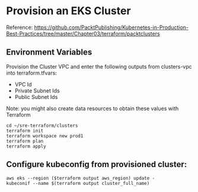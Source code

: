 # Provision an EKS Cluster
Reference: https://github.com/PacktPublishing/Kubernetes-in-Production-Best-Practices/tree/master/Chapter03/terraform/packtclusters

## Environment Variables
Provision the Cluster VPC and enter the following outputs from clusters-vpc into terraform.tfvars:
- VPC Id
- Private Subnet Ids
- Public Subnet Ids

Note: you might also create data resources to obtain these values with Terraform

```
cd ~/sre-terraform/clusters
terraform init
terraform workspace new prod1
terraform plan
terraform apply
```

## Configure kubeconfig from provisioned cluster:
```
aws eks --region ($terraform output aws_region) update -
kubeconif --name $(terraform output cluster_full_name)
```
